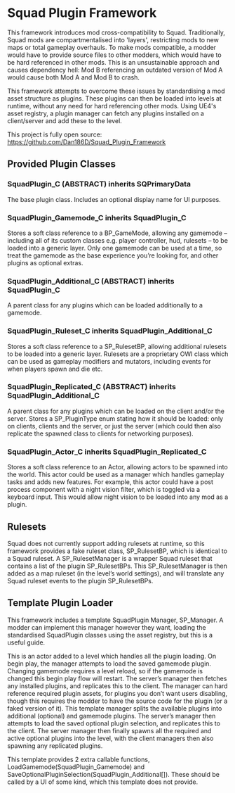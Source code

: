 # Squad Plugin Framework
This framework introduces mod cross-compatibility to Squad. Traditionally, Squad mods are compartmentalised into 'layers', restricting mods to new maps or total gameplay overhauls. To make mods compatible, a modder would have to provide source files to other modders, which would have to be hard referenced in other mods. This is an unsustainable approach and causes dependency hell: Mod B referencing an outdated version of Mod A would cause both Mod A and Mod B to crash.

This framework attempts to overcome these issues by standardising a mod asset structure as plugins. These plugins can then be loaded into levels at runtime, without any need for hard referencing other mods. Using UE4's asset registry, a plugin manager can fetch any plugins installed on a client/server and add these to the level.

This project is fully open source: https://github.com/Dan186D/Squad_Plugin_Framework

## Provided Plugin Classes

### SquadPlugin_C (ABSTRACT) inherits SQPrimaryData
The base plugin class. Includes an optional display name for UI purposes.

### SquadPlugin_Gamemode_C inherits SquadPlugin_C
Stores a soft class reference to a BP_GameMode, allowing any gamemode – including all of its custom classes e.g. player controller, hud, rulesets – to be loaded into a generic layer. Only one gamemode can be used at a time, so treat the gamemode as the base experience you’re looking for, and other plugins as optional extras.

### SquadPlugin_Additional_C (ABSTRACT) inherits SquadPlugin_C
A parent class for any plugins which can be loaded additionally to a gamemode.

### SquadPlugin_Ruleset_C inherits SquadPlugin_Additional_C
Stores a soft class reference to a SP_RulesetBP, allowing additional rulesets to be loaded into a generic layer. Rulesets are a proprietary OWI class which can be used as gameplay modifiers and mutators, including events for when players spawn and die etc.

### SquadPlugin_Replicated_C (ABSTRACT) inherits SquadPlugin_Additional_C
A parent class for any plugins which can be loaded on the client and/or the server. Stores a SP_PluginType enum stating how it should be loaded: only on clients, clients and the server, or just the server (which could then also replicate the spawned class to clients for networking purposes).

### SquadPlugin_Actor_C inherits SquadPlugin_Replicated_C
Stores a soft class reference to an Actor, allowing actors to be spawned into the world. This actor could be used as a manager which handles gameplay tasks and adds new features. For example, this actor could have a post process component with a night vision filter, which is toggled via a keyboard input. This would allow night vision to be loaded into any mod as a plugin.

## Rulesets

Squad does not currently support adding rulesets at runtime, so this framework provides a fake ruleset class, SP_RulesetBP, which is identical to a Squad ruleset. A SP_RulesetManager is a wrapper Squad ruleset that contains a list of the plugin SP_RulesetBPs. This SP_RulesetManager is then added as a map ruleset (in the level’s world settings), and will translate any Squad ruleset events to the plugin SP_RulesetBPs.

## Template Plugin Loader

This framework includes a template SquadPlugin Manager, SP_Manager. A modder can implement this manager however they want, loading the standardised SquadPlugin classes using the asset registry, but this is a useful guide.

This is an actor added to a level which handles all the plugin loading. On begin play, the manager attempts to load the saved gamemode plugin. Changing gamemode requires a level reload, so if the gamemode is changed this begin play flow will restart. The server’s manager then fetches any installed plugins, and replicates this to the client. The manager can hard reference required plugin assets, for plugins you don’t want users disabling, though this requires the modder to have the source code for the plugin (or a faked version of it). This template manager splits the available plugins into additional (optional) and gamemode plugins. The server’s manager then attempts to load the saved optional plugin selection, and replicates this to the client. The server manager then finally spawns all the required and active optional plugins into the level, with the client managers then also spawning any replicated plugins.

This template provides 2 extra callable functions, LoadGamemode(SquadPlugin_Gamemode) and SaveOptionalPluginSelection(SquadPlugin_Additional[]). These should be called by a UI of some kind, which this template does not provide.
